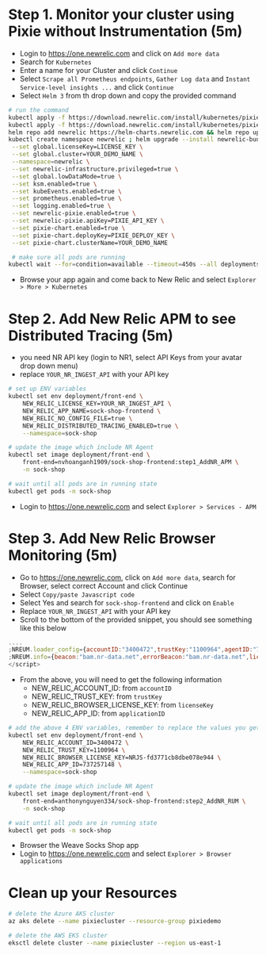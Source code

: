 # Step 1. Monitor your cluster using Pixie without Instrumentation (5m)

-   Login to https://one.newrelic.com and click on `Add more data`
-   Search for `Kubernetes`
-   Enter a name for your Cluster and click `Continue`
-   Select `Scrape all Prometheus endpoints`, `Gather Log data` and `Instant Service-level insights ...` and click `Continue`
-   Select `Helm 3` from th drop down and copy the provided command

```bash
# run the command
kubectl apply -f https://download.newrelic.com/install/kubernetes/pixie/latest/px.dev_viziers.yaml && \
kubectl apply -f https://download.newrelic.com/install/kubernetes/pixie/latest/olm_crd.yaml && \
helm repo add newrelic https://helm-charts.newrelic.com && helm repo update && \
kubectl create namespace newrelic ; helm upgrade --install newrelic-bundle newrelic/nri-bundle \
 --set global.licenseKey=LICENSE_KEY \
 --set global.cluster=YOUR_DEMO_NAME \
 --namespace=newrelic \
 --set newrelic-infrastructure.privileged=true \
 --set global.lowDataMode=true \
 --set ksm.enabled=true \
 --set kubeEvents.enabled=true \
 --set prometheus.enabled=true \
 --set logging.enabled=true \
 --set newrelic-pixie.enabled=true \
 --set newrelic-pixie.apiKey=PIXIE_API_KEY \
 --set pixie-chart.enabled=true \
 --set pixie-chart.deployKey=PIXIE_DEPLOY_KEY \
 --set pixie-chart.clusterName=YOUR_DEMO_NAME

 # make sure all pods are running
kubectl wait --for=condition=available --timeout=450s --all deployments -n newrelic
```

-   Browse your app again and come back to New Relic and select `Explorer > More > Kubernetes`

# Step 2. Add New Relic APM to see Distributed Tracing (5m)

-   you need NR API key (login to NR1, select API Keys from your avatar drop down menu)
-   replace `YOUR_NR_INGEST_API` with your API key

```bash
# set up ENV variables
kubectl set env deployment/front-end \
    NEW_RELIC_LICENSE_KEY=YOUR_NR_INGEST_API \
    NEW_RELIC_APP_NAME=sock-shop-frontend \
    NEW_RELIC_NO_CONFIG_FILE=true \
    NEW_RELIC_DISTRIBUTED_TRACING_ENABLED=true \
    --namespace=sock-shop

# update the image which include NR Agent
kubectl set image deployment/front-end \
    front-end=nvhoanganh1909/sock-shop-frontend:step1_AddNR_APM \
    -n sock-shop

# wait until all pods are in running state
kubectl get pods -n sock-shop
```

-   Login to https://one.newrelic.com and select `Explorer > Services - APM`

# Step 3. Add New Relic Browser Monitoring (5m)

-   Go to https://one.newrelic.com, click on `Add more data`, search for Browser, select correct Account and click Continue
-   Select `Copy/paste Javascript code`
-   Select Yes and search for `sock-shop-frontend` and click on `Enable`
-   Replace `YOUR_NR_INGEST_API` with your API key
-   Scroll to the bottom of the provided snippet, you should see something like this below

```javascript
....
;NREUM.loader_config={accountID:"3400472",trustKey:"1100964",agentID:"737257148",licenseKey:"NRJS-fd3771cb8dbe078e944",applicationID:"737257148"}
;NREUM.info={beacon:"bam.nr-data.net",errorBeacon:"bam.nr-data.net",licenseKey:"NRJS-fd3771cb8dbe078e944",applicationID:"737257148",sa:1}
</script>
```

-   From the above, you will need to get the following information
    -   NEW_RELIC_ACCOUNT_ID: from `accountID`
    -   NEW_RELIC_TRUST_KEY: from `trustKey`
    -   NEW_RELIC_BROWSER_LICENSE_KEY: from `licenseKey`
    -   NEW_RELIC_APP_ID: from `applicationID`

```bash
# add the above 4 ENV variables, remember to replace the values you get from above
kubectl set env deployment/front-end \
    NEW_RELIC_ACCOUNT_ID=3400472 \
    NEW_RELIC_TRUST_KEY=1100964 \
    NEW_RELIC_BROWSER_LICENSE_KEY=NRJS-fd3771cb8dbe078e944 \
    NEW_RELIC_APP_ID=737257148 \
    --namespace=sock-shop

# update the image which include NR Agent
kubectl set image deployment/front-end \
    front-end=anthonynguyen334/sock-shop-frontend:step2_AddNR_RUM \
    -n sock-shop

# wait until all pods are in running state
kubectl get pods -n sock-shop
```

-   Browser the Weave Socks Shop app
-   Login to https://one.newrelic.com and select `Explorer > Browser applications`

# Clean up your Resources

```bash
# delete the Azure AKS cluster
az aks delete --name pixiecluster --resource-group pixiedemo

# delete the AWS EKS cluster
eksctl delete cluster --name pixiecluster --region us-east-1
```
